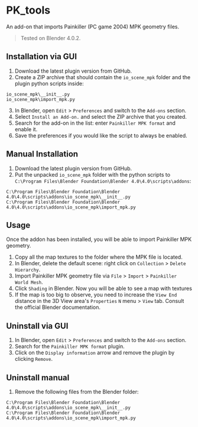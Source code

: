 # PK_tools

An add-on that imports Painkiller (PC game 2004) MPK geometry files.

> Tested on Blender 4.0.2.

## Installation via GUI

1. Download the latest plugin version from GitHub.
2. Create a ZIP archive that should contain the `io_scene_mpk` folder and the plugin python scripts inside:
```
io_scene_mpk\__init__.py
io_scene_mpk\import_mpk.py
```
3. In Blender, open `Edit` > `Preferences` and switch to the `Add-ons` section.
4. Select `Install an Add-on.` and select the ZIP archive that you created.
5. Search for the add-on in the list: enter `Painkiller MPK format` and enable it.
6. Save the preferences if you would like the script to always be enabled.

## Manual Installation

1. Download the latest plugin version from GitHub.
2. Put the unpacked `io_scene_mpk` folder with the python scripts to `C:\Program Files\Blender Foundation\Blender 4.0\4.0\scripts\addons`:

```
C:\Program Files\Blender Foundation\Blender 4.0\4.0\scripts\addons\io_scene_mpk\__init__.py
C:\Program Files\Blender Foundation\Blender 4.0\4.0\scripts\addons\io_scene_mpk\import_mpk.py
```

## Usage

Once the addon has been installed, you will be able to import Painkiller MPK geometry.

1. Copy all the map textures to the folder where the MPK file is located.
2. In Blender, delete the default scene: right click on `Collection` > `Delete Hierarchy`.
3. Import Painkiller MPK geometry file via `File` > `Import` > `Painkiller World Mesh`.
4. Click `Shading` in Blender. Now you will be able to see a map with textures
5. If the map is too big to observe, you need to increase the `View End` distance in the 3D View area's `Properties` `N` menu > `View` tab. Consult the official Blender documentation.

## Uninstall via GUI

1. In Blender, open `Edit` > `Preferences` and switch to the `Add-ons` section.
2. Search for the `Painkiller MPK format` plugin.
3. Click on the `Display information` arrow and remove the plugin by clicking `Remove`.

## Uninstall manual

1. Remove the following files from the Blender folder:

```
C:\Program Files\Blender Foundation\Blender 4.0\4.0\scripts\addons\io_scene_mpk\__init__.py
C:\Program Files\Blender Foundation\Blender 4.0\4.0\scripts\addons\io_scene_mpk\import_mpk.py
```
